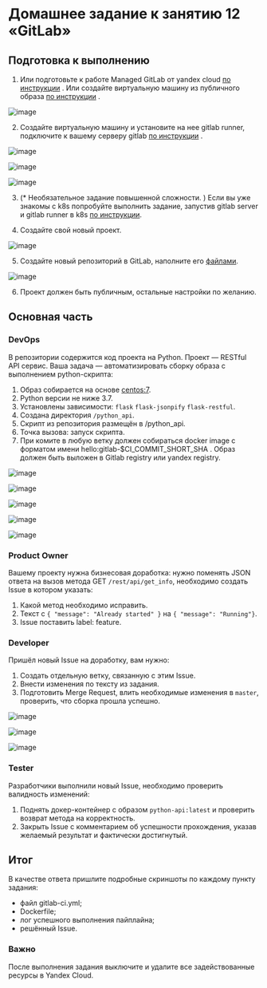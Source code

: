 # Домашнее задание к занятию 12 «GitLab»

## Подготовка к выполнению


1. Или подготовьте к работе Managed GitLab от yandex cloud [по инструкции](https://cloud.yandex.ru/docs/managed-gitlab/operations/instance/instance-create) .
Или создайте виртуальную машину из публичного образа [по инструкции](https://cloud.yandex.ru/marketplace/products/yc/gitlab ) .

![image](https://github.com/LexionN/SHDEVOPS-4/assets/124770915/bad59d11-51d7-4577-a91c-a2a7cbfebb06)

2. Создайте виртуальную машину и установите на нее gitlab runner, подключите к вашему серверу gitlab  [по инструкции](https://docs.gitlab.com/runner/install/linux-repository.html) .

![image](https://github.com/LexionN/SHDEVOPS-4/assets/124770915/92942a89-9085-46fb-9d65-d674964ac723)

![image](https://github.com/LexionN/SHDEVOPS-4/assets/124770915/cbb2ae68-d2ce-4566-8522-416bc2f95378)

![image](https://github.com/LexionN/SHDEVOPS-4/assets/124770915/8ed0e56e-b405-4791-8f25-ba9175d236a4)

3. (* Необязательное задание повышенной сложности. )  Если вы уже знакомы с k8s попробуйте выполнить задание, запустив gitlab server и gitlab runner в k8s  [по инструкции](https://cloud.yandex.ru/docs/tutorials/infrastructure-management/gitlab-containers). 

4. Создайте свой новый проект.

![image](https://github.com/LexionN/SHDEVOPS-4/assets/124770915/9e471cb0-6849-46f3-971e-021129f7d71f)

5. Создайте новый репозиторий в GitLab, наполните его [файлами](./repository).

![image](https://github.com/LexionN/SHDEVOPS-4/assets/124770915/6d216fec-50f1-42a3-997b-e08ef314d788)

6. Проект должен быть публичным, остальные настройки по желанию.

## Основная часть

### DevOps

В репозитории содержится код проекта на Python. Проект — RESTful API сервис. Ваша задача — автоматизировать сборку образа с выполнением python-скрипта:

1. Образ собирается на основе [centos:7](https://hub.docker.com/_/centos?tab=tags&page=1&ordering=last_updated).
2. Python версии не ниже 3.7.
3. Установлены зависимости: `flask` `flask-jsonpify` `flask-restful`.
4. Создана директория `/python_api`.
5. Скрипт из репозитория размещён в /python_api.
6. Точка вызова: запуск скрипта.
7. При комите в любую ветку должен собираться docker image с форматом имени hello:gitlab-$CI_COMMIT_SHORT_SHA . Образ должен быть выложен в Gitlab registry или yandex registry.   

![image](https://github.com/LexionN/SHDEVOPS-4/assets/124770915/fd58cb47-12b4-4bee-aad9-e00f97477eb6)

![image](https://github.com/LexionN/SHDEVOPS-4/assets/124770915/5659052a-ca05-4739-afe0-529504352c37)

![image](https://github.com/LexionN/SHDEVOPS-4/assets/124770915/35bf8022-a019-4c3b-8296-a0a89d1063cd)

![image](https://github.com/LexionN/SHDEVOPS-4/assets/124770915/347402ea-7ff5-4e96-aa76-da96480b0e0a)

![image](https://github.com/LexionN/SHDEVOPS-4/assets/124770915/3147ac1b-e5bf-4150-8f55-c6403d1ae1b1)


### Product Owner

Вашему проекту нужна бизнесовая доработка: нужно поменять JSON ответа на вызов метода GET `/rest/api/get_info`, необходимо создать Issue в котором указать:

1. Какой метод необходимо исправить.
2. Текст с `{ "message": "Already started" }` на `{ "message": "Running"}`.
3. Issue поставить label: feature.

### Developer

Пришёл новый Issue на доработку, вам нужно:

1. Создать отдельную ветку, связанную с этим Issue.
2. Внести изменения по тексту из задания.
3. Подготовить Merge Request, влить необходимые изменения в `master`, проверить, что сборка прошла успешно.

![image](https://github.com/LexionN/SHDEVOPS-4/assets/124770915/98a2847e-fc81-499f-ba14-7390b09b6feb)

![image](https://github.com/LexionN/SHDEVOPS-4/assets/124770915/09140251-f879-4abd-937c-0f63a8715958)

![image](https://github.com/LexionN/SHDEVOPS-4/assets/124770915/8ac76a08-3977-49b0-898e-88df5b435efa)

### Tester

Разработчики выполнили новый Issue, необходимо проверить валидность изменений:

1. Поднять докер-контейнер с образом `python-api:latest` и проверить возврат метода на корректность.
2. Закрыть Issue с комментарием об успешности прохождения, указав желаемый результат и фактически достигнутый.

## Итог

В качестве ответа пришлите подробные скриншоты по каждому пункту задания:

- файл gitlab-ci.yml;
- Dockerfile; 
- лог успешного выполнения пайплайна;
- решённый Issue.

### Важно 
После выполнения задания выключите и удалите все задействованные ресурсы в Yandex Cloud.

